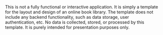 This is not a fully functional or interactive application. It is simply a template for the layout and design of an online book library.
The template does not include any backend functionality, such as data storage, user authentication, etc.
No data is collected, stored, or processed by this template. It is purely intended for presentation purposes only.

